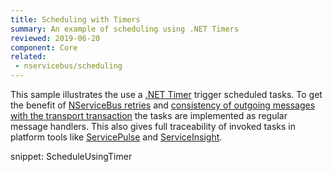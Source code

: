 ```yaml
---
title: Scheduling with Timers
summary: An example of scheduling using .NET Timers
reviewed: 2019-06-20
component: Core
related:
 - nservicebus/scheduling
---
```


This sample illustrates the use a [.NET Timer](https://docs.microsoft.com/en-us/dotnet/api/system.threading.timer) trigger scheduled tasks. To get the benefit of [NServiceBus retries](/nservicebus/recoverability/) and [consistency of outgoing messages with the transport transaction](/transports/transactions.md) the tasks are implemented as regular message handlers. This also gives full traceability of invoked tasks in platform tools like [ServicePulse](/servicepulse/) and [ServiceInsight](/serviceinsight/).

snippet: ScheduleUsingTimer
